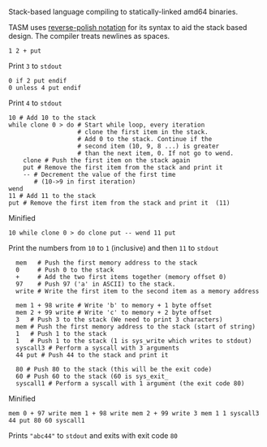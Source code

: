 Stack-based language compiling to statically-linked amd64 binaries.

TASM uses [reverse-polish notation](https://en.wikipedia.org/wiki/Reverse_Polish_notation) for its syntax to aid the stack based design. The compiler treats newlines as spaces.

    1 2 + put

Print `3` to `stdout`

    0 if 2 put endif
    0 unless 4 put endif

Print `4` to `stdout`

    10 # Add 10 to the stack
    while clone 0 > do # Start while loop, every iteration
                       # clone the first item in the stack.
                       # Add 0 to the stack. Continue if the
                       # second item (10, 9, 8 ...) is greater
                       # than the next item, 0. If not go to wend.
        clone # Push the first item on the stack again
        put # Remove the first item from the stack and print it
        -- # Decrement the value of the first time
           # (10->9 in first iteration)
    wend
    11 # Add 11 to the stack
    put # Remove the first item from the stack and print it  (11)

Minified

    10 while clone 0 > do clone put -- wend 11 put

Print the numbers from `10` to `1` (inclusive) and then `11` to `stdout`

      mem   # Push the first memory address to the stack
      0     # Push 0 to the stack
      +     # Add the two first items together (memory offset 0)
      97    # Push 97 ('a' in ASCII) to the stack.
      write # Write the first item to the second item as a memory address

      mem 1 + 98 write # Write 'b' to memory + 1 byte offset
      mem 2 + 99 write # Write 'c' to memory + 2 byte offset
      3   # Push 3 to the stack (We need to print 3 characters)
      mem # Push the first memory address to the stack (start of string)
      1   # Push 1 to the stack
      1   # Push 1 to the stack (1 is sys_write which writes to stdout)
      syscall3 # Perform a syscall with 3 arguments
      44 put # Push 44 to the stack and print it

      80 # Push 80 to the stack (this will be the exit code)
      60 # Push 60 to the stack (60 is sys_exit_
      syscall1 # Perform a syscall with 1 argument (the exit code 80)

Minified

    mem 0 + 97 write mem 1 + 98 write mem 2 + 99 write 3 mem 1 1 syscall3 44 put 80 60 syscall1

Prints `"abc44"` to `stdout` and exits with exit code `80`

